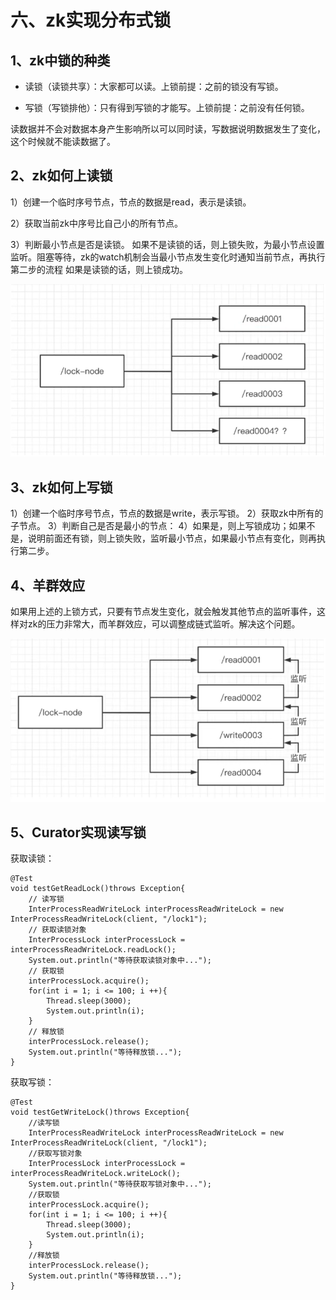 # 六、zk实现分布式锁

## 1、zk中锁的种类
* 读锁（读锁共享）：大家都可以读。上锁前提：之前的锁没有写锁。

* 写锁（写锁排他）：只有得到写锁的才能写。上锁前提：之前没有任何锁。
      
读数据并不会对数据本身产生影响所以可以同时读，写数据说明数据发生了变化，这个时候就不能读数据了。

## 2、zk如何上读锁
1）创建一个临时序号节点，节点的数据是read，表示是读锁。

2）获取当前zk中序号比自己小的所有节点。

3）判断最小节点是否是读锁。
    如果不是读锁的话，则上锁失败，为最小节点设置监听。阻塞等待，zk的watch机制会当最小节点发生变化时通知当前节点，再执行第二步的流程
    如果是读锁的话，则上锁成功。

![zkReadLock01.png](img/06/zkReadLock01.png)

## 3、zk如何上写锁
1）创建一个临时序号节点，节点的数据是write，表示写锁。
2）获取zk中所有的子节点。
3）判断自己是否是最小的节点：
4）如果是，则上写锁成功；如果不是，说明前面还有锁，则上锁失败，监听最小节点，如果最小节点有变化，则再执行第二步。

## 4、羊群效应
如果用上述的上锁方式，只要有节点发生变化，就会触发其他节点的监听事件，这样对zk的压力非常大，而羊群效应，可以调整成链式监听。解决这个问题。

![zkLock01Sheep.png](img/06/zkLock01Sheep.png)

## 5、Curator实现读写锁

获取读锁：
```text
@Test
void testGetReadLock()throws Exception{
    // 读写锁
    InterProcessReadWriteLock interProcessReadWriteLock = new InterProcessReadWriteLock(client, "/lock1");
    // 获取读锁对象
    InterProcessLock interProcessLock = interProcessReadWriteLock.readLock();
    System.out.println("等待获取读锁对象中...");
    // 获取锁
    interProcessLock.acquire();
    for(int i = 1; i <= 100; i ++){
        Thread.sleep(3000);
        System.out.println(i);
    }
    // 释放锁
    interProcessLock.release();
    System.out.println("等待释放锁...");
}
```

获取写锁：
```text
@Test
void testGetWriteLock()throws Exception{
    //读写锁
    InterProcessReadWriteLock interProcessReadWriteLock = new InterProcessReadWriteLock(client, "/lock1");
    //获取写锁对象
    InterProcessLock interProcessLock = interProcessReadWriteLock.writeLock();
    System.out.println("等待获取写锁对象中...");
    //获取锁
    interProcessLock.acquire();
    for(int i = 1; i <= 100; i ++){
        Thread.sleep(3000);
        System.out.println(i);
    }
    //释放锁
    interProcessLock.release();
    System.out.println("等待释放锁...");
}
```
